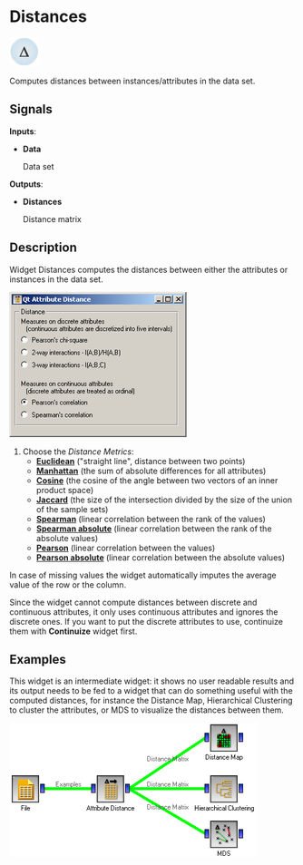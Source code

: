 Distances
=========

![image](icons/distances.png)

Computes distances between instances/attributes in the data set.

Signals
-------

**Inputs**:

- **Data**

  Data set

**Outputs**:

- **Distances**

  Distance matrix

Description
-----------

Widget Distances computes the distances between either the attributes
or instances in the data set.

![Association Rules Widget]

1. Choose the *Distance Metrics*:
    - [**Euclidean**](https://en.wikipedia.org/wiki/Euclidean_distance) ("straight line", distance between two points)
    - [**Manhattan**](https://en.wiktionary.org/wiki/Manhattan_distance) (the sum of absolute differences for all attributes)
    - [**Cosine**](https://en.wikipedia.org/wiki/Cosine_similarity) (the cosine of the angle between two vectors of an inner product space)
    - [**Jaccard**](https://en.wikipedia.org/wiki/Jaccard_index) (the size of the intersection divided by the size of the union of the sample sets)
    - [**Spearman**](https://en.wikipedia.org/wiki/Spearman's_rank_correlation_coefficient) (linear correlation between the rank of the values)
    - [**Spearman absolute**](https://en.wikipedia.org/wiki/Spearman's_rank_correlation_coefficient) (linear correlation between the rank of the absolute values)
    - [**Pearson**](https://en.wikipedia.org/wiki/Pearson_product-moment_correlation_coefficient) (linear correlation between the values)
    - [**Pearson absolute**](https://en.wikipedia.org/wiki/Pearson_product-moment_correlation_coefficient) (linear correlation between the absolute values)

In case of missing values the widget automatically imputes the average value of the row or the column.

Since the widget cannot compute distances between discrete and
continuous attributes, it only uses continuous attributes and ignores the discrete ones.
If you want to put the discrete attributes to use, continuize them
with **Continuize** widget first.

Examples
--------

This widget is an intermediate widget: it shows no user readable results
and its output needs to be fed to a widget that can do something useful
with the computed distances, for instance the Distance Map,
Hierarchical Clustering to cluster the attributes, or MDS to visualize
the distances between them.

![Association Rules]

  [image]: ../../../../Orange/OrangeWidgets/Unsupervised/icons/Distance.svg
  [Association Rules Widget]: images/AttributeDistance.png
  [attribute interactions]: http://stat.columbia.edu/~jakulin/Int/
  [Association Rules]: images/AttributeDistance-Schema.png
